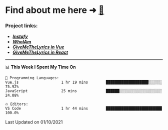 # Find about me here ➜ [🧑](https://pauabella.dev)

### Project links:
- ***[Instafy](https://instafy.me)***
- ***[WhoIAm](https://pauabella.dev)***
- ***[GiveMeTheLyrics in Vue](https://lyrics.pauabella.dev)***
- ***[GiveMeTheLyrics in React](https://pauabella.dev/GiveMeTheLyrics)***

---
<!--START_SECTION:waka-->
📊 **This Week I Spent My Time On** 

```text
💬 Programming Languages: 
Vue.js                   1 hr 19 mins        ███████████████████░░░░░░   75.92% 
JavaScript               25 mins             ██████░░░░░░░░░░░░░░░░░░░   24.08%

🔥 Editors: 
VS Code                  1 hr 44 mins        █████████████████████████   100.0%

```


 Last Updated on 01/10/2021
<!--END_SECTION:waka-->
